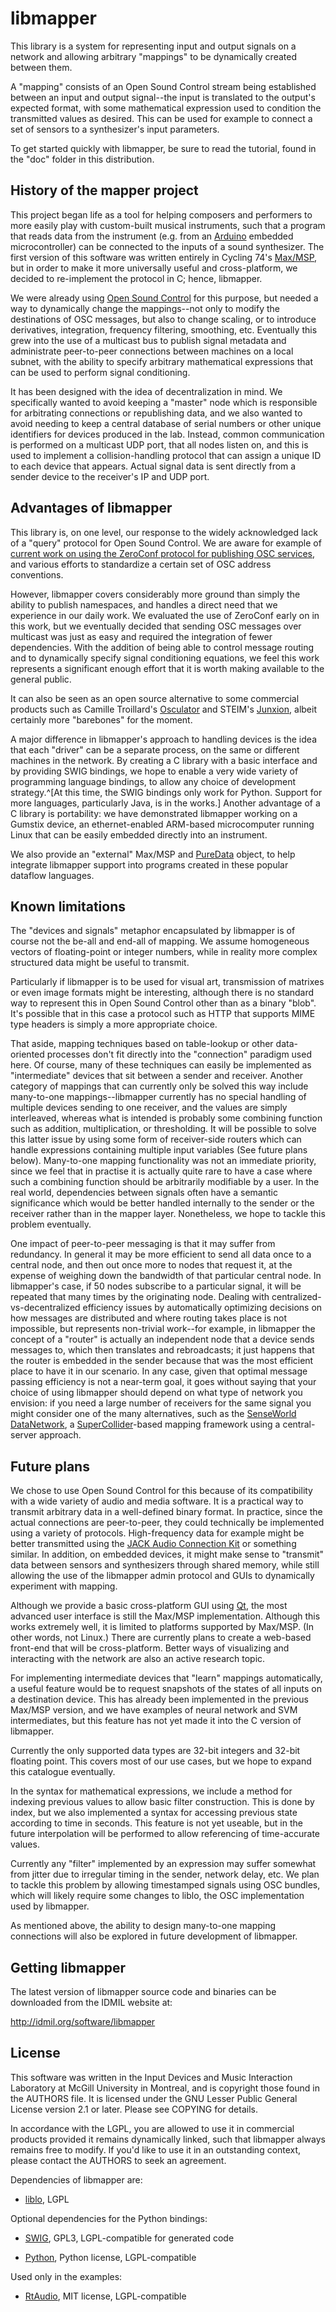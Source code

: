 
libmapper
=========

This library is a system for representing input and output signals on
a network and allowing arbitrary "mappings" to be dynamically created
between them.

A "mapping" consists of an Open Sound Control stream being established
between an input and output signal--the input is translated to the
output's expected format, with some mathematical expression used to
condition the transmitted values as desired.  This can be used for
example to connect a set of sensors to a synthesizer's input
parameters.

To get started quickly with libmapper, be sure to read the tutorial,
found in the "doc" folder in this distribution.

History of the mapper project
-----------------------------

This project began life as a tool for helping composers and performers
to more easily play with custom-built musical instruments, such that a
program that reads data from the instrument (e.g. from an
[Arduino](http://www.arduino.cc/) embedded microcontroller) can be
connected to the inputs of a sound synthesizer.  The first version of
this software was written entirely in Cycling 74's
[Max/MSP](http://www.cycling74.com/), but in order to make it more
universally useful and cross-platform, we decided to re-implement the
protocol in C; hence, libmapper.

We were already using [Open Sound Control](http://opensoundcontrol.org/)
for this purpose, but needed a way to dynamically change the
mappings--not only to modify the destinations of OSC messages, but
also to change scaling, or to introduce derivatives, integration,
frequency filtering, smoothing, etc.  Eventually this grew into the
use of a multicast bus to publish signal metadata and administrate
peer-to-peer connections between machines on a local subnet, with the
ability to specify arbitrary mathematical expressions that can be used
to perform signal conditioning.

It has been designed with the idea of decentralization in mind.  We
specifically wanted to avoid keeping a "master" node which is
responsible for arbitrating connections or republishing data, and we
also wanted to avoid needing to keep a central database of serial
numbers or other unique identifiers for devices produced in the lab.
Instead, common communication is performed on a multicast UDP port,
that all nodes listen on, and this is used to implement a
collision-handling protocol that can assign a unique ID to each device
that appears.  Actual signal data is sent directly from a sender
device to the receiver's IP and UDP port.

Advantages of libmapper
-----------------------

This library is, on one level, our response to the widely acknowledged
lack of a "query" protocol for Open Sound Control.  We are aware for
example of [current work on using the ZeroConf protocol for publishing
OSC services](http://sourceforge.net/projects/osctools/), and various
efforts to standardize a certain set of OSC address conventions.

However, libmapper covers considerably more ground than simply the
ability to publish namespaces, and handles a direct need that we
experience in our daily work.  We evaluated the use of ZeroConf early
on in this work, but we eventually decided that sending OSC messages
over multicast was just as easy and required the integration of fewer
dependencies.  With the addition of being able to control message
routing and to dynamically specify signal conditioning equations, we
feel this work represents a significant enough effort that it is worth
making available to the general public.

It can also be seen as an open source alternative to some commercial
products such as Camille Troillard's [Osculator](http://www.osculator.net/)
and STEIM's [Junxion](http://www.steim.org/steim/junxion_v4.html),
albeit certainly more "barebones" for the moment.

A major difference in libmapper's approach to handling devices is the
idea that each "driver" can be a separate process, on the same or
different machines in the network.  By creating a C library with a
basic interface and by providing SWIG bindings, we hope to enable a
very wide variety of programming language bindings, to allow any
choice of development strategy.^[At this time, the SWIG bindings only
work for Python.  Support for more languages, particularly Java, is in
the works.]  Another advantage of a C library is portability: we have
demonstrated libmapper working on a Gumstix device, an
ethernet-enabled ARM-based microcomputer running Linux that can be
easily embedded directly into an instrument.

We also provide an "external" Max/MSP and [PureData](http://puredata.info)
object, to help integrate libmapper support into programs created in
these popular dataflow languages.

Known limitations
-----------------

The "devices and signals" metaphor encapsulated by libmapper is of
course not the be-all and end-all of mapping.  We assume homogeneous
vectors of floating-point or integer numbers, while in reality more
complex structured data might be useful to transmit.

Particularly if libmapper is to be used for visual art, transmission
of matrixes or even image formats might be interesting, although there
is no standard way to represent this in Open Sound Control other than
as a binary "blob".  It's possible that in this case a protocol such
as HTTP that supports MIME type headers is simply a more appropriate
choice.

That aside, mapping techniques based on table-lookup or other
data-oriented processes don't fit directly into the "connection"
paradigm used here.  Of course, many of these techniques can easily be
implemented as "intermediate" devices that sit between a sender and
receiver.  Another category of mappings that can currently only be
solved this way include many-to-one mappings--libmapper currently has
no special handling of multiple devices sending to one receiver, and
the values are simply interleaved, whereas what is intended is
probably some combining function such as addition, multiplication, or
thresholding.  It will be possible to solve this latter issue by using
some form of receiver-side routers which can handle expressions
containing multiple input variables (See future plans below).
Many-to-one mapping functionality was not an immediate priority, since
we feel that in practise it is actually quite rare to have a case
where such a combining function should be arbitrarily modifiable by a
user.  In the real world, dependencies between signals often have a
semantic significance which would be better handled internally to the
sender or the receiver rather than in the mapper layer.  Nonetheless,
we hope to tackle this problem eventually.

One impact of peer-to-peer messaging is that it may suffer from
redundancy.  In general it may be more efficient to send all data once
to a central node, and then out once more to nodes that request it, at
the expense of weighing down the bandwidth of that particular central
node.  In libmapper's case, if 50 nodes subscribe to a particular
signal, it will be repeated that many times by the originating node.
Dealing with centralized-vs-decentralized efficiency issues by
automatically optimizing decisions on how messages are distributed and
where routing takes place is not impossible, but represents
non-trivial work--for example, in libmapper the concept of a "router"
is actually an independent node that a device sends messages to, which
then translates and rebroadcasts; it just happens that the router is
embedded in the sender because that was the most efficient place to
have it in our scenario.  In any case, given that optimal message
passing efficiency is not a near-term goal, it goes without saying
that your choice of using libmapper should depend on what type of
network you envision: if you need a large number of receivers for the
same signal you might consider one of the many alternatives, such as
the [SenseWorld DataNetwork](http://sensestage.hexagram.ca), a
[SuperCollider](http://supercollider.sourceforge.net/)-based mapping
framework using a central-server approach.

Future plans
------------

We chose to use Open Sound Control for this because of its
compatibility with a wide variety of audio and media software.  It is
a practical way to transmit arbitrary data in a well-defined binary
format.  In practice, since the actual connections are peer-to-peer,
they could technically be implemented using a variety of protocols.
High-frequency data for example might be better transmitted using the
[JACK Audio Connection Kit](http://jackaudio.org) or something
similar.  In addition, on embedded devices, it might make sense to
"transmit" data between sensors and synthesizers through shared
memory, while still allowing the use of the libmapper admin protocol
and GUIs to dynamically experiment with mapping.

Although we provide a basic cross-platform GUI using
[Qt](http://qt.nokia.com/), the most advanced user interface is still
the Max/MSP implementation.  Although this works extremely well, it is
limited to platforms supported by Max/MSP.  (In other words, not
Linux.)  There are currently plans to create a web-based front-end
that will be cross-platform.  Better ways of visualizing and
interacting with the network are also an active research topic.

For implementing intermediate devices that "learn" mappings
automatically, a useful feature would be to request snapshots of the
states of all inputs on a destination device.  This has already been
implemented in the previous Max/MSP version, and we have examples of
neural network and SVM intermediates, but this feature has not yet
made it into the C version of libmapper.

Currently the only supported data types are 32-bit integers and 32-bit
floating point.  This covers most of our use cases, but we hope to
expand this catalogue eventually.

In the syntax for mathematical expressions, we include a method for
indexing previous values to allow basic filter construction.  This is
done by index, but we also implemented a syntax for accessing previous
state according to time in seconds.  This feature is not yet useable,
but in the future interpolation will be performed to allow referencing
of time-accurate values.

Currently any "filter" implemented by an expression may suffer
somewhat from jitter due to irregular timing in the sender, network
delay, etc.  We plan to tackle this problem by allowing timestamped
signals using OSC bundles, which will likely require some changes to
liblo, the OSC implementation used by libmapper.

As mentioned above, the ability to design many-to-one mapping connections 
will also be explored in future development of libmapper.

Getting libmapper
-----------------

The latest version of libmapper source code and binaries can be
downloaded from the IDMIL website at:

http://idmil.org/software/libmapper

License
-------

This software was written in the Input Devices and Music Interaction
Laboratory at McGill University in Montreal, and is copyright those
found in the AUTHORS file.  It is licensed under the GNU Lesser Public
General License version 2.1 or later.  Please see COPYING for details.

In accordance with the LGPL, you are allowed to use it in commercial
products provided it remains dynamically linked, such that libmapper
always remains free to modify.  If you'd like to use it in an
outstanding context, please contact the AUTHORS to seek an agreement.

Dependencies of libmapper are:

* [liblo](http://liblo.sourceforge.net), LGPL

Optional dependencies for the Python bindings:

* [SWIG](http://www.swig.org), GPL3, LGPL-compatible for generated code

* [Python](http://www.python.org), Python license, LGPL-compatible

Used only in the examples:

* [RtAudio](http://www.music.mcgill.ca/~gary/rtaudio), MIT license,
  LGPL-compatible
